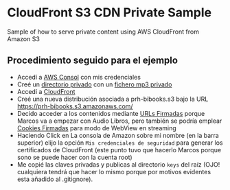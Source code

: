 # CloudFront S3 CDN Private Sample

Sample of how to serve private content using AWS CloudFront from Amazon S3

## Procedimiento seguido para el ejemplo

- Accedí a [AWS Consol](https://038690715956.signin.aws.amazon.com/console) con mis credenciales
- Creé un [directorio privado](https://s3.console.aws.amazon.com/s3/buckets/prh-bibooks/test/?region=eu-west-3&tab=overview) con un  [fichero mp3 privado](https://s3.console.aws.amazon.com/s3/object/prh-bibooks/test/cedric_about_tq_brief.mp3?region=eu-west-3&tab=overview)
- Accedí a [CloudFront](https://console.aws.amazon.com/cloudfront/home?region=eu-west-3#)
- Creé una nueva distribución asociada a prh-bibooks.s3 bajo la URL https://prh-bibooks.s3.amazonaws.com/
- Decido acceder a los contenidos mediante [URLs Firmadas](https://docs.aws.amazon.com/es_es/AmazonCloudFront/latest/DeveloperGuide/private-content-signed-urls.html) porque Marcos va a empezar con Audio Libros, pero también se podría emplear [Cookies Firmadas](https://docs.aws.amazon.com/es_es/AmazonCloudFront/latest/DeveloperGuide/private-content-signed-cookies.html) para modo de WebView en streaming
- Haciendo Click en La consola de Amazon sobre mi nombre (en la barra superior) elijo la opción `Mis credenciales de seguridad` para generar los certificados de CloudFront (este punto tuvo que hacerlo Marcos porque sono se puede hacer con la cuenta root)
- Me copié las claves privadas y publicas al directorio `keys` del raíz (OJO! cualquiera tendrá que hacer lo mismo porque por motivos evidentes esta añadido al .gitignore).
